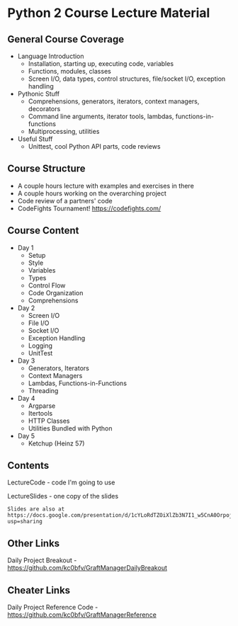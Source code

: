 # Python 2 Course Lecture Material

## General Course Coverage
- Language Introduction
  - Installation, starting up, executing code, variables
  - Functions, modules, classes
  - Screen I/O, data types, control structures, file/socket I/O, exception handling
- Pythonic Stuff
  - Comprehensions, generators, iterators, context managers, decorators
  - Command line arguments, iterator tools, lambdas, functions-in-functions
  - Multiprocessing, utilities
- Useful Stuff
  - Unittest, cool Python API parts, code reviews

## Course Structure
- A couple hours lecture with examples and exercises in there
- A couple hours working on the overarching project
- Code review of a partners' code
- CodeFights Tournament!  https://codefights.com/

## Course Content
- Day 1
  - Setup
  - Style
  - Variables
  - Types
  - Control Flow
  - Code Organization
  - Comprehensions
- Day 2
  - Screen I/O
  - File I/O
  - Socket I/O
  - Exception Handling
  - Logging
  - UnitTest
- Day 3
  - Generators, Iterators
  - Context Managers
  - Lambdas, Functions-in-Functions
  - Threading
- Day 4
  - Argparse 
  - Itertools
  - HTTP Classes
  - Utilities Bundled with Python
- Day 5
  - Ketchup (Heinz 57)

## Contents
LectureCode - code I'm going to use

LectureSlides - one copy of the slides

    Slides are also at https://docs.google.com/presentation/d/1cYLoRdTZOiXlZb3N7I1_w5CnA0OrpojxOliz5n1eI3s/edit?usp=sharing

## Other Links
Daily Project Breakout - https://github.com/kc0bfv/GraftManagerDailyBreakout

## Cheater Links
Daily Project Reference Code - https://github.com/kc0bfv/GraftManagerReference
